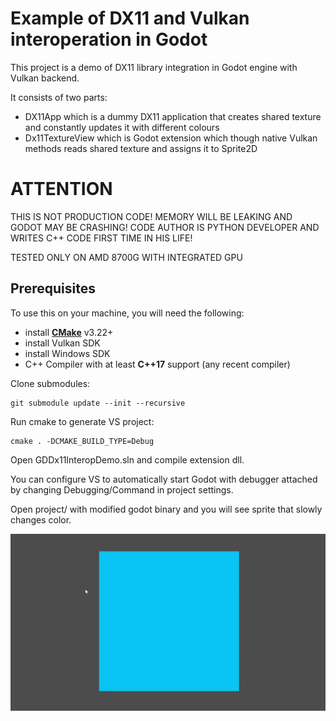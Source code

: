 # Example of DX11 and Vulkan interoperation in Godot

This project is a demo of DX11 library integration in Godot engine with Vulkan backend.

It consists of two parts: 
- DX11App which is a dummy DX11 application that creates shared texture and constantly updates it with different colours
- Dx11TextureView which is Godot extension which though native Vulkan methods reads shared texture and assigns it to Sprite2D

# ATTENTION
THIS IS NOT PRODUCTION CODE! MEMORY WILL BE LEAKING AND GODOT MAY BE CRASHING!
CODE AUTHOR IS PYTHON DEVELOPER AND WRITES C++ CODE FIRST TIME IN HIS LIFE!

TESTED ONLY ON AMD 8700G WITH INTEGRATED GPU

## Prerequisites

To use this on your machine, you will need the following:
- install **[CMake](https://cmake.org/)** v3.22+
- install Vulkan SDK
- install Windows SDK
- C++ Compiler with at least **C++17** support (any recent compiler)

Clone submodules:
```
git submodule update --init --recursive
```

Run cmake to generate VS project:
```
cmake . -DCMAKE_BUILD_TYPE=Debug
```

Open GDDx11InteropDemo.sln and compile extension dll.

You can configure VS to automatically start Godot with debugger attached by changing Debugging/Command in project settings.

Open project/ with modified godot binary and you will see sprite that slowly changes color.

![alt text](.readme_data/example.gif "Demonstration of texture rendering")

